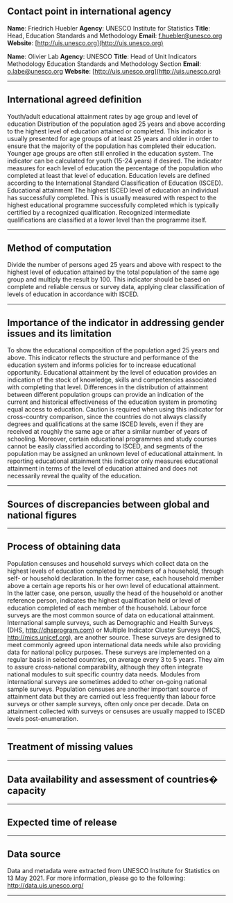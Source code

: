 ## Contact point in international agency

**Name**: Friedrich Huebler
**Agency**: UNESCO Institute for Statistics
**Title**: Head, Education Standards and Methodology
**Email**: [f.huebler@unesco.org](mailto:f.huebler@unesco.org)
**Website**: [http://uis.unesco.org](http://uis.unesco.org)

**Name**: Olivier Lab
**Agency**: UNESCO
**Title**: Head of Unit Indicators Methodology Education Standards and Methodology Section
**Email**: [o.labe@unesco.org](mailto:o.labe@unesco.org)
**Website**: [http://uis.unesco.org](http://uis.unesco.org)

---

## International agreed definition

Youth/adult educational attainment rates by age group and level of education Distribution of the population aged 25 years and above according to the highest level of education attained or completed. This indicator is usually presented for age groups of at least 25 years and older in order to ensure that the majority of the population has completed their education. Younger age groups are often still enrolled in the education system. The indicator can be calculated for youth (15-24 years) if desired. The indicator measures for each level of education the percentage of the population who completed at least that level of education. Education levels are defined according to the International Standard Classification of Education (ISCED). Educational attainment The highest ISCED level of education an individual has successfully completed. This is usually measured with respect to the highest educational programme successfully completed which is typically certified by a recognized qualification. Recognized intermediate qualifications are classified at a lower level than the programme itself.

---

## Method of computation

Divide the number of persons aged 25 years and above with respect to the highest level of education attained by the total population of the same age group and multiply the result by 100. This indicator should be based on complete and reliable census or survey data, applying clear classification of levels of education in accordance with ISCED.

---

## Importance of the indicator in addressing gender issues and its limitation

To show the educational composition of the population aged 25 years and above. This indicator reflects the structure and performance of the education system and informs policies for to increase educational opportunity. Educational attainment by the level of education provides an indication of the stock of knowledge, skills and competencies associated with completing that level. Differences in the distribution of attainment between different population groups can provide an indication of the current and historical effectiveness of the education system in promoting equal access to education. Caution is required when using this indicator for cross-country comparison, since the countries do not always classify degrees and qualifications at the same ISCED levels, even if they are received at roughly the same age or after a similar number of years of schooling. Moreover, certain educational programmes and study courses cannot be easily classified according to ISCED, and segments of the population may be assigned an unknown level of educational attainment. In reporting educational attainment this indicator only measures educational attainment in terms of the level of education attained and does not necessarily reveal the quality of the education.

---

## Sources of discrepancies between global and national figures

---

## Process of obtaining data

Population censuses and household surveys which collect data on the highest levels of education completed by members of a household, through self- or household declaration. In the former case, each household member above a certain age reports his or her own level of educational attainment. In the latter case, one person, usually the head of the household or another reference person, indicates the highest qualification held or level of education completed of each member of the household. Labour force surveys are the most common source of data on educational attainment. International sample surveys, such as Demographic and Health Surveys (DHS, http://dhsprogram.com) or Multiple Indicator Cluster Surveys (MICS, http://mics.unicef.org), are another source. These surveys are designed to meet commonly agreed upon international data needs while also providing data for national policy purposes. These surveys are implemented on a regular basis in selected countries, on average every 3 to 5 years. They aim to assure cross-national comparability, although they often integrate national modules to suit specific country data needs. Modules from international surveys are sometimes added to other on-going national sample surveys. Population censuses are another important source of attainment data but they are carried out less frequently than labour force surveys or other sample surveys, often only once per decade. Data on attainment collected with surveys or censuses are usually mapped to ISCED levels post-enumeration.

---

## Treatment of missing values

---

## Data availability and assessment of countries� capacity

---

## Expected time of release

---

## Data source

Data and metadata were extracted from UNESCO Institute for Statistics on 13 May 2021. For more information, please go to the following: http://data.uis.unesco.org/

---
